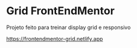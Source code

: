 # Grid FrontEndMentor
 Projeto feito para treinar display grid e responsivo 

https://frontendmentor-grid.netlify.app
